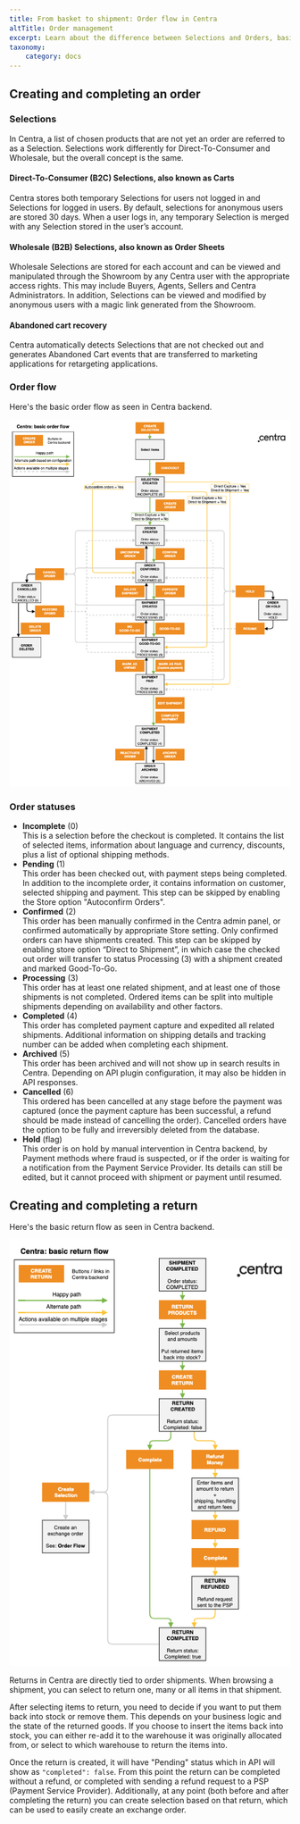 ```yaml
---
title: From basket to shipment: Order flow in Centra
altTitle: Order management
excerpt: Learn about the difference between Selections and Orders, basic Order flow in Centra, and all statuses an Order can have.
taxonomy:
    category: docs
---
```


## Creating and completing an order

### Selections

In Centra, a list of chosen products that are not yet an order are referred to as a Selection. Selections work differently for Direct-To-Consumer and Wholesale, but the overall concept is the same.

#### Direct-To-Consumer (B2C) Selections, also known as Carts

Centra stores both temporary Selections for users not logged in and Selections for logged in users. By default, selections for anonymous users are stored 30 days. When a user logs in, any temporary Selection is merged with any Selection stored in the user’s account.

#### Wholesale (B2B) Selections, also known as Order Sheets

Wholesale Selections are stored for each account and can be viewed and manipulated through the Showroom by any Centra user with the appropriate access rights. This may include Buyers, Agents, Sellers and Centra Administrators. In addition, Selections can be viewed and modified by anonymous users with a magic link generated from the Showroom.

#### Abandoned cart recovery 

Centra automatically detects Selections that are not checked out and generates Abandoned Cart events that are transferred to marketing applications for retargeting applications.

### Order flow

Here's the basic order flow as seen in Centra backend.

![OrderFlow](order-flow.png?lightbox=3333x4000&resize=1200)

### Order statuses

* **Incomplete** (0)  
  This is a selection before the checkout is completed. It contains the list of selected items, information about language and currency, discounts, plus a list of optional shipping methods.
* **Pending** (1)  
  This order has been checked out, with payment steps being completed. In addition to the incomplete order, it contains information on customer, selected shipping and payment. This step can be skipped by enabling the Store option "Autoconfirm Orders".
* **Confirmed** (2)  
  This order has been manually confirmed in the Centra admin panel, or confirmed automatically by appropriate Store setting. Only confirmed orders can have shipments created. This step can be skipped by enabling store option “Direct to Shipment”, in which case the checked out order will transfer to status Processing (3) with a shipment created and marked Good-To-Go.
* **Processing** (3)  
  This order has at least one related shipment, and at least one of those shipments is not completed. Ordered items can be split into multiple shipments depending on availability and other factors.
* **Completed** (4)  
  This order has completed payment capture and expedited all related shipments. Additional information on shipping details and tracking number can be added when completing each shipment.
* **Archived** (5)  
  This order has been archived and will not show up in search results in Centra. Depending on API plugin configuration, it may also be hidden in API responses.
* **Cancelled** (6)  
  This ordered has been cancelled at any stage before the payment was captured (once the payment capture has been successful, a refund should be made instead of cancelling the order). Cancelled orders have the option to be fully and irreversibly deleted from the database.
* **Hold** (flag)  
  This order is on hold by manual intervention in Centra backend, by Payment methods where fraud is suspected, or if the order is waiting for a notification from the Payment Service Provider. Its details can still be edited, but it cannot proceed with shipment or payment until resumed.

## Creating and completing a return

Here's the basic return flow as seen in Centra backend.

![ReturnFlow](return-flow.png)

Returns in Centra are directly tied to order shipments. When browsing a shipment, you can select to return one, many or all items in that shipment.

After selecting items to return, you need to decide if you want to put them back into stock or remove them. This depends on your business logic and the state of the returned goods. If you choose to insert the items back into stock, you can either re-add it to the warehouse it was originally allocated from, or select to which warehouse to return the items into.

Once the return is created, it will have "Pending" status which in API will show as `"completed": false`. From this point the return can be completed without a refund, or completed with sending a refund request to a PSP (Payment Service Provider). Additionally, at any point (both before and after completing the return) you can create selection based on that return, which can be used to easily create an exchange order.
